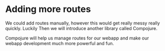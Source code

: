 # Adding more routes


  
  We could add routes manually, however this would get really messy really quickly.  Luckily Then we will introduce another library called Compojure.
  
  Compojure will help us manage routes for our webapp and make our webapp development much more powerful and fun.
  
  
